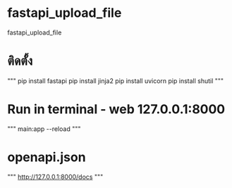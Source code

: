 # fastapi_upload_file
fastapi_upload_file


# ติดตั้ง
"""
pip install fastapi
pip install jinja2
pip install uvicorn
pip install shutil
"""

# Run in terminal - web 127.0.0.1:8000
"""
main:app --reload
"""

# openapi.json
"""
http://127.0.0.1:8000/docs
"""
